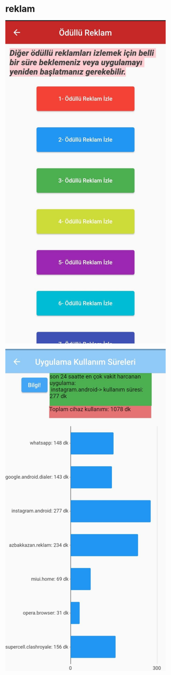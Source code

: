# reklam


![ödüllü reklam sayfası](lib/assets/rewarded.jpg)

![uygulama kullanım süreleri](lib/assets/4.jpg)
